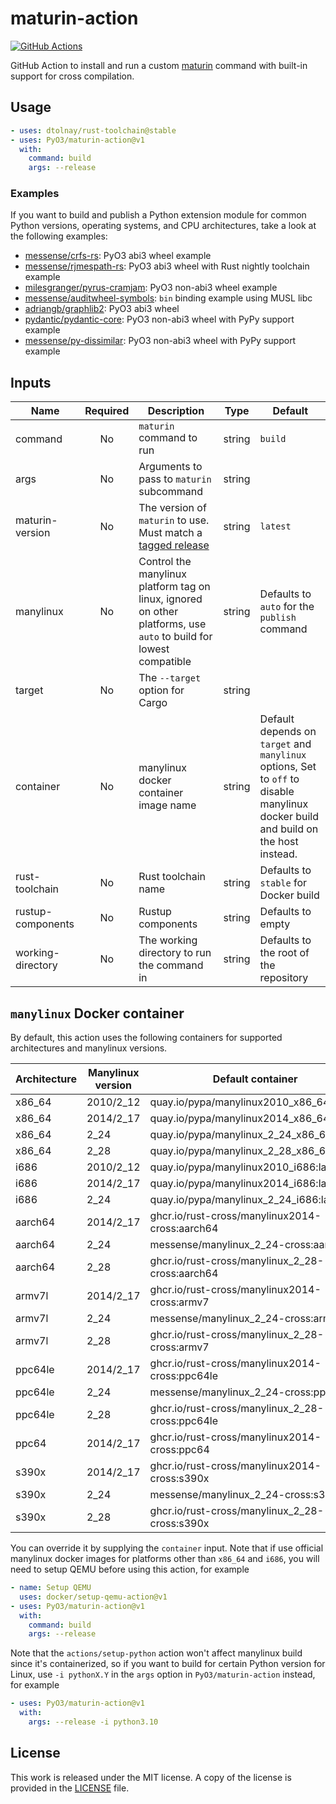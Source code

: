 # maturin-action

[![GitHub Actions](https://github.com/PyO3/maturin-action/actions/workflows/test.yml/badge.svg)](https://github.com/PyO3/maturin-action/actions?query=workflow%3ATest)

GitHub Action to install and run a custom [maturin](https://github.com/PyO3/maturin) command with built-in support for cross compilation.

## Usage

```yaml
- uses: dtolnay/rust-toolchain@stable
- uses: PyO3/maturin-action@v1
  with:
    command: build
    args: --release
```

### Examples

If you want to build and publish a Python extension module for common Python versions, operating systems, and CPU architectures, 
take a look at the following examples:

* [messense/crfs-rs](https://github.com/messense/crfs-rs/blob/main/.github/workflows/Python.yml): PyO3 abi3 wheel example
* [messense/rjmespath-rs](https://github.com/messense/rjmespath-py/blob/main/.github/workflows/CI.yml): PyO3 abi3 wheel with Rust nightly toolchain example
* [milesgranger/pyrus-cramjam](https://github.com/milesgranger/pyrus-cramjam/blob/master/.github/workflows/CI.yml): PyO3 non-abi3 wheel example
* [messense/auditwheel-symbols](https://github.com/messense/auditwheel-symbols/blob/master/.github/workflows/CI.yml): `bin` binding example using MUSL libc
* [adriangb/graphlib2](https://github.com/adriangb/graphlib2/blob/main/.github/workflows/python.yaml): PyO3 abi3 wheel
* [pydantic/pydantic-core](https://github.com/pydantic/pydantic-core/blob/main/.github/workflows/ci.yml): PyO3 non-abi3 wheel with PyPy support example
* [messense/py-dissimilar](https://github.com/messense/py-dissimilar): PyO3 non-abi3 wheel with PyPy support example

## Inputs

| Name              | Required | Description                                                                                                        | Type   | Default                                                                                                                            |
| ----------------- | :------: | ------------------------------------------------------------------------------------------------------------------ | ------ | ---------------------------------------------------------------------------------------------------------------------------------- |
| command           |    No    | `maturin` command to run                                                                                           | string | `build`                                                                                                                            |
| args              |    No    | Arguments to pass to `maturin` subcommand                                                                          | string |                                                                                                                                    |
| maturin-version   |    No    | The version of `maturin` to use. Must match a [tagged release]                                                     | string | `latest`                                                                                                                           |
| manylinux         |    No    | Control the manylinux platform tag on linux, ignored on other platforms, use `auto` to build for lowest compatible | string | Defaults to `auto` for the `publish` command                                                                                       |
| target            |    No    | The `--target` option for Cargo                                                                                    | string |                                                                                                                                    |
| container         |    No    | manylinux docker container image name                                                                              | string | Default depends on `target` and `manylinux` options, Set to `off` to disable manylinux docker build and build on the host instead. |
| rust-toolchain    |    No    | Rust toolchain name                                                                                                | string | Defaults to `stable` for Docker build                                                                                              |
| rustup-components |    No    | Rustup components                                                                                                  | string | Defaults to empty                                                                                                                  |
| working-directory |    No    | The working directory to run the command in                                                                        | string | Defaults to the root of the repository                                                                                             |


## `manylinux` Docker container

By default, this action uses the following containers for supported architectures and manylinux versions.

| Architecture | Manylinux version | Default container                               | Note       |
| ------------ | ----------------- | ----------------------------------------------- | ---------- |
| x86_64       | 2010/2_12         | quay.io/pypa/manylinux2010_x86_64:latest        |            |
| x86_64       | 2014/2_17         | quay.io/pypa/manylinux2014_x86_64:latest        |            |
| x86_64       | 2_24              | quay.io/pypa/manylinux_2_24_x86_64:latest       | Deprecated |
| x86_64       | 2_28              | quay.io/pypa/manylinux_2_28_x86_64:latest       |            |
| i686         | 2010/2_12         | quay.io/pypa/manylinux2010_i686:latest          |            |
| i686         | 2014/2_17         | quay.io/pypa/manylinux2014_i686:latest          |            |
| i686         | 2_24              | quay.io/pypa/manylinux_2_24_i686:latest         | Deprecated |
| aarch64      | 2014/2_17         | ghcr.io/rust-cross/manylinux2014-cross:aarch64  |            |
| aarch64      | 2_24              | messense/manylinux_2_24-cross:aarch64           |            |
| aarch64      | 2_28              | ghcr.io/rust-cross/manylinux_2_28-cross:aarch64 |            |
| armv7l       | 2014/2_17         | ghcr.io/rust-cross/manylinux2014-cross:armv7    |            |
| armv7l       | 2_24              | messense/manylinux_2_24-cross:armv7             |            |
| armv7l       | 2_28              | ghcr.io/rust-cross/manylinux_2_28-cross:armv7   |            |
| ppc64le      | 2014/2_17         | ghcr.io/rust-cross/manylinux2014-cross:ppc64le  |            |
| ppc64le      | 2_24              | messense/manylinux_2_24-cross:ppc64le           | Deprecated |
| ppc64le      | 2_28              | ghcr.io/rust-cross/manylinux_2_28-cross:ppc64le |            |
| ppc64        | 2014/2_17         | ghcr.io/rust-cross/manylinux2014-cross:ppc64    |            |
| s390x        | 2014/2_17         | ghcr.io/rust-cross/manylinux2014-cross:s390x    |            |
| s390x        | 2_24              | messense/manylinux_2_24-cross:s390x             | Deprecated |
| s390x        | 2_28              | ghcr.io/rust-cross/manylinux_2_28-cross:s390x   |            |

You can override it by supplying the `container` input.
Note that if use official manylinux docker images for platforms other than `x86_64` and `i686`,
you will need to setup QEMU before using this action, for example

```yaml
- name: Setup QEMU
  uses: docker/setup-qemu-action@v1
- uses: PyO3/maturin-action@v1
  with:
    command: build
    args: --release
```

Note that the `actions/setup-python` action won't affect manylinux build since it's containerized,
so if you want to build for certain Python version for Linux, use `-i pythonX.Y` in the `args` option in
`PyO3/maturin-action` instead, for example

```yaml
- uses: PyO3/maturin-action@v1
  with:
    args: --release -i python3.10
```

## License

This work is released under the MIT license. A copy of the license is provided in the [LICENSE](./LICENSE) file.

[tagged release]: https://github.com/PyO3/maturin/releases
